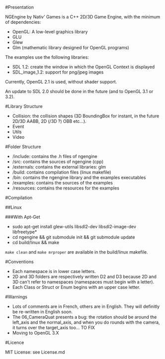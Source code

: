 #Presentation

NGEngine by Nativ' Games is a C++ 2D/3D Game Engine, with the minimum of dependencies:
- OpenGL: A low-level graphics library
- GLU
- Glew
- Glm (mathematic library designed for OpenGL programs)

The examples use the following libraries:
- SDL 1.2: create the window in which the OpenGL Context is displayed
- SDL_image_1.2: support for png/jpeg images

Currently, OpenGL 2.1 is used, without shader support.

An update to SDL 2.0 should be done in the future (and to OpenGL 3.1 or 3.2).

#Library Structure

- Collision: the collision shapes (3D BoundingBox for instant, in the future 2D/3D AABB, 2D (/3D ?) OBB etc...).
- Event
- Utils
- Video

#Folder Structure

- /include: contains the .h files of ngengine
- /src: contains the sources of ngengine (cpp)
- /externals: contains the external libraries: glm
- /build: contains compilation files (linux makefile)
- /bin: contains the ngengine library and the examples executables
- /examples: contains the sources of the examples
- /resources: contains the resources for the examples

#Compilation

##Linux

###With Apt-Get

- sudo apt-get install glew-utils libsdl2-dev libsdl2-image-dev libfreetype*
- cd ngengine && git submodule init && git submodule update
- cd build/linux && make

`make clean` and `make mrproper` are available in the build/linux makefile.

#Conventions

- Each namespace is in lower case letters.
- 2D and 3D folders are respectively written D2 and D3 because 2D and 3D can't refer to namespaces (namespaces must begin with a letter). 
- Each Class or Struct or Enum begins with an upper case letter.

#Warnings

- Lots of comments are in French, others are in English. They will definitly be re-written in English soon.
- The 06_CameraQuat presents a bug: the rotation should be around the left\_axis and the normal\_axis, and when you do rounds with the camera, it turns over the target\_axis too... TO FIX
- Moving to OpenGL 3.X

#Licence

MIT License: see License.md
